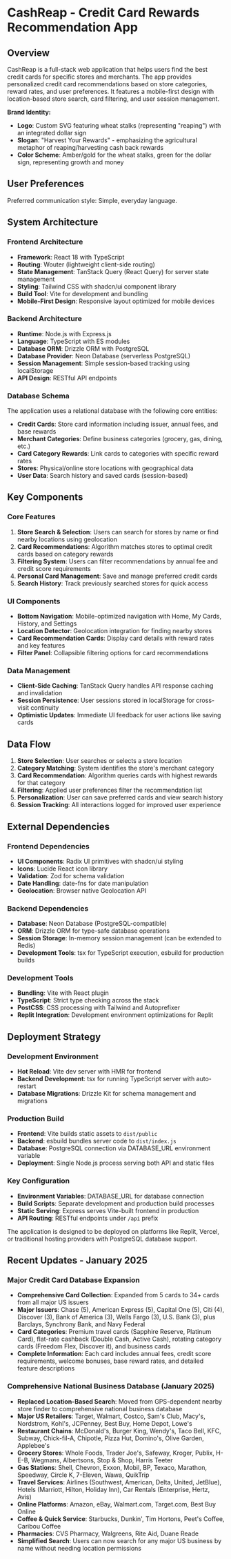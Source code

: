 # CashReap - Credit Card Rewards Recommendation App

## Overview

CashReap is a full-stack web application that helps users find the best credit cards for specific stores and merchants. The app provides personalized credit card recommendations based on store categories, reward rates, and user preferences. It features a mobile-first design with location-based store search, card filtering, and user session management.

**Brand Identity:**
- **Logo**: Custom SVG featuring wheat stalks (representing "reaping") with an integrated dollar sign
- **Slogan**: "Harvest Your Rewards" - emphasizing the agricultural metaphor of reaping/harvesting cash back rewards
- **Color Scheme**: Amber/gold for the wheat stalks, green for the dollar sign, representing growth and money

## User Preferences

Preferred communication style: Simple, everyday language.

## System Architecture

### Frontend Architecture
- **Framework**: React 18 with TypeScript
- **Routing**: Wouter (lightweight client-side routing)
- **State Management**: TanStack Query (React Query) for server state management
- **Styling**: Tailwind CSS with shadcn/ui component library
- **Build Tool**: Vite for development and bundling
- **Mobile-First Design**: Responsive layout optimized for mobile devices

### Backend Architecture
- **Runtime**: Node.js with Express.js
- **Language**: TypeScript with ES modules
- **Database ORM**: Drizzle ORM with PostgreSQL
- **Database Provider**: Neon Database (serverless PostgreSQL)
- **Session Management**: Simple session-based tracking using localStorage
- **API Design**: RESTful API endpoints

### Database Schema
The application uses a relational database with the following core entities:
- **Credit Cards**: Store card information including issuer, annual fees, and base rewards
- **Merchant Categories**: Define business categories (grocery, gas, dining, etc.)
- **Card Category Rewards**: Link cards to categories with specific reward rates
- **Stores**: Physical/online store locations with geographical data
- **User Data**: Search history and saved cards (session-based)

## Key Components

### Core Features
1. **Store Search & Selection**: Users can search for stores by name or find nearby locations using geolocation
2. **Card Recommendations**: Algorithm matches stores to optimal credit cards based on category rewards
3. **Filtering System**: Users can filter recommendations by annual fee and credit score requirements
4. **Personal Card Management**: Save and manage preferred credit cards
5. **Search History**: Track previously searched stores for quick access

### UI Components
- **Bottom Navigation**: Mobile-optimized navigation with Home, My Cards, History, and Settings
- **Location Detector**: Geolocation integration for finding nearby stores
- **Card Recommendation Cards**: Display card details with reward rates and key features
- **Filter Panel**: Collapsible filtering options for card recommendations

### Data Management
- **Client-Side Caching**: TanStack Query handles API response caching and invalidation
- **Session Persistence**: User sessions stored in localStorage for cross-visit continuity
- **Optimistic Updates**: Immediate UI feedback for user actions like saving cards

## Data Flow

1. **Store Selection**: User searches or selects a store location
2. **Category Matching**: System identifies the store's merchant category
3. **Card Recommendation**: Algorithm queries cards with highest rewards for that category
4. **Filtering**: Applied user preferences filter the recommendation list
5. **Personalization**: User can save preferred cards and view search history
6. **Session Tracking**: All interactions logged for improved user experience

## External Dependencies

### Frontend Dependencies
- **UI Components**: Radix UI primitives with shadcn/ui styling
- **Icons**: Lucide React icon library
- **Validation**: Zod for schema validation
- **Date Handling**: date-fns for date manipulation
- **Geolocation**: Browser native Geolocation API

### Backend Dependencies
- **Database**: Neon Database (PostgreSQL-compatible)
- **ORM**: Drizzle ORM for type-safe database operations
- **Session Storage**: In-memory session management (can be extended to Redis)
- **Development Tools**: tsx for TypeScript execution, esbuild for production builds

### Development Tools
- **Bundling**: Vite with React plugin
- **TypeScript**: Strict type checking across the stack
- **PostCSS**: CSS processing with Tailwind and Autoprefixer
- **Replit Integration**: Development environment optimizations for Replit

## Deployment Strategy

### Development Environment
- **Hot Reload**: Vite dev server with HMR for frontend
- **Backend Development**: tsx for running TypeScript server with auto-restart
- **Database Migrations**: Drizzle Kit for schema management and migrations

### Production Build
- **Frontend**: Vite builds static assets to `dist/public`
- **Backend**: esbuild bundles server code to `dist/index.js`
- **Database**: PostgreSQL connection via DATABASE_URL environment variable
- **Deployment**: Single Node.js process serving both API and static files

### Key Configuration
- **Environment Variables**: DATABASE_URL for database connection
- **Build Scripts**: Separate development and production build processes
- **Static Serving**: Express serves Vite-built frontend in production
- **API Routing**: RESTful endpoints under `/api` prefix

The application is designed to be deployed on platforms like Replit, Vercel, or traditional hosting providers with PostgreSQL database support.

## Recent Updates - January 2025

### Major Credit Card Database Expansion
- **Comprehensive Card Collection**: Expanded from 5 cards to 34+ cards from all major US issuers
- **Major Issuers**: Chase (5), American Express (5), Capital One (5), Citi (4), Discover (3), Bank of America (3), Wells Fargo (3), U.S. Bank (3), plus Barclays, Synchrony Bank, and Navy Federal
- **Card Categories**: Premium travel cards (Sapphire Reserve, Platinum Card), flat-rate cashback (Double Cash, Active Cash), rotating category cards (Freedom Flex, Discover it), and business cards
- **Complete Information**: Each card includes annual fees, credit score requirements, welcome bonuses, base reward rates, and detailed feature descriptions

### Comprehensive National Business Database (January 2025)
- **Replaced Location-Based Search**: Moved from GPS-dependent nearby store finder to comprehensive national business database
- **Major US Retailers**: Target, Walmart, Costco, Sam's Club, Macy's, Nordstrom, Kohl's, JCPenney, Best Buy, Home Depot, Lowe's
- **Restaurant Chains**: McDonald's, Burger King, Wendy's, Taco Bell, KFC, Subway, Chick-fil-A, Chipotle, Pizza Hut, Domino's, Olive Garden, Applebee's
- **Grocery Stores**: Whole Foods, Trader Joe's, Safeway, Kroger, Publix, H-E-B, Wegmans, Albertsons, Stop & Shop, Harris Teeter
- **Gas Stations**: Shell, Chevron, Exxon, Mobil, BP, Texaco, Marathon, Speedway, Circle K, 7-Eleven, Wawa, QuikTrip
- **Travel Services**: Airlines (Southwest, American, Delta, United, JetBlue), Hotels (Marriott, Hilton, Holiday Inn), Car Rentals (Enterprise, Hertz, Avis)
- **Online Platforms**: Amazon, eBay, Walmart.com, Target.com, Best Buy Online
- **Coffee & Quick Service**: Starbucks, Dunkin', Tim Hortons, Peet's Coffee, Caribou Coffee
- **Pharmacies**: CVS Pharmacy, Walgreens, Rite Aid, Duane Reade
- **Simplified Search**: Users can now search for any major US business by name without needing location permissions